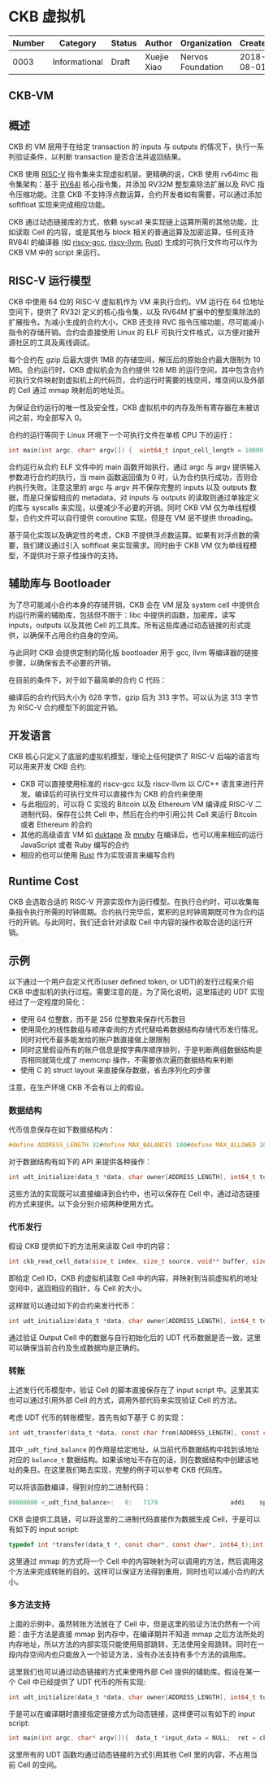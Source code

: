 # CKB 虚拟机

| Number | Category | Status | Author | Organization | Created |
| --- | --- | --- | --- | --- | --- |
| 0003 | Informational | Draft | Xuejie Xiao | Nervos Foundation | 2018-08-01 |

## CKB-VM

## 概述

CKB 的 VM 层用于在给定 transaction 的 inputs 与 outputs 的情况下，执行一系列验证条件，以判断 transaction 是否合法并返回结果。

CKB 使用 [RISC-V](https://riscv.org/) 指令集来实现虚拟机层。更精确的说，CKB 使用 rv64imc 指令集架构：基于 [RV64I](https://riscv.org/specifications/) 核心指令集，并添加 RV32M 整型乘除法扩展以及 RVC 指令压缩功能。注意 CKB 不支持浮点数运算，合约开发者如有需要，可以通过添加 softfloat 实现来完成相应功能。

CKB 通过动态链接库的方式，依赖 syscall 来实现链上运算所需的其他功能，比如读取 Cell 的内容，或是其他与 block 相关的普通运算及加密运算。任何支持 RV64I 的编译器 (如 [riscv-gcc](https://github.com/riscv/riscv-gcc), [riscv-llvm](https://github.com/lowRISC/riscv-llvm), [Rust](https://github.com/rust-embedded/wg/issues/218)) 生成的可执行文件均可以作为 CKB VM 中的 script 来运行。

## RISC-V 运行模型

CKB 中使用 64 位的 RISC-V 虚拟机作为 VM 来执行合约。VM 运行在 64 位地址空间下，提供了 RV32I 定义的核心指令集，以及 RV64M 扩展中的整型乘除法的扩展指令。为减小生成的合约大小，CKB 还支持 RVC 指令压缩功能，尽可能减小指令的存储开销。合约会直接使用 Linux 的 ELF 可执行文件格式，以方便对接开源社区的工具及离线调试。

每个合约在 gzip 后最大提供 1MB 的存储空间，解压后的原始合约最大限制为 10 MB。合约运行时，CKB 虚拟机会为合约提供 128 MB 的运行空间，其中包含合约可执行文件映射到虚拟机上的代码页，合约运行时需要的栈空间，堆空间以及外部的 Cell 通过 mmap 映射后的地址页。

为保证合约运行的唯一性及安全性，CKB 虚拟机中的内存及所有寄存器在未被访问之前，均全部写入 0。

合约的运行等同于 Linux 环境下一个可执行文件在单核 CPU 下的运行：

```c
int main(int argc, char* argv[]) {  uint64_t input_cell_length = 10000;  void *input_cell = malloc(input_cell_length);  ckb_load_cell(input_cell, &input_cell_length, 0, 0, CKB_SOURCE_INPUT);  uint64_t output_cell_length = 10000;  void *output_cell = malloc(output_cell_length);  ckb_load_cell(output_cell, &output_cell_length, 0, 0, CKB_SOURCE_OUTPUT);  // Consume input & output cell  return 0;}
```

合约运行从合约 ELF 文件中的 main 函数开始执行，通过 argc 与 argv 提供输入参数进行合约的执行，当 main 函数返回值为 0 时，认为合约执行成功，否则合约执行失败。注意这里的 argc 与 argv 并不保存完整的 inputs 以及 outputs 数据，而是只保留相应的 metadata，对 inputs 与 outputs 的读取则通过单独定义的库与 syscalls 来实现，以便减少不必要的开销。同时 CKB VM 仅为单线程模型，合约文件可以自行提供 coroutine 实现，但是在 VM 层不提供 threading。

基于简化实现以及确定性的考虑，CKB 不提供浮点数运算。如果有对浮点数的需要，我们建议通过引入 softfloat 来实现需求。同时由于 CKB VM 仅为单线程模型，不提供对于原子性操作的支持。

## 辅助库与 Bootloader

为了尽可能减小合约本身的存储开销，CKB 会在 VM 层及 system cell 中提供合约运行所需的辅助库，包括但不限于：libc 中提供的函数，加密库，读写 inputs，outputs 以及其他 Cell 的工具库。所有这些库通过动态链接的形式提供，以确保不占用合约自身的空间。

与此同时 CKB 会提供定制的简化版 bootloader 用于 gcc, llvm 等编译器的链接步骤，以确保省去不必要的开销。

在目前的条件下，对于如下最简单的合约 C 代码：

编译后的合约代码大小为 628 字节，gzip 后为 313 字节。可以认为这 313 字节为 RISC-V 合约模型下的固定开销。

## 开发语言

CKB 核心只定义了底层的虚拟机模型，理论上任何提供了 RISC-V 后端的语言均可以用来开发 CKB 合约:

+   CKB 可以直接使用标准的 riscv-gcc 以及 riscv-llvm 以 C/C++ 语言来进行开发。编译后的可执行文件可以直接作为 CKB 的合约来使用
+   与此相应的，可以将 C 实现的 Bitcoin 以及 Ethereum VM 编译成 RISC-V 二进制代码，保存在公共 Cell 中，然后在合约中引用公共 Cell 来运行 Bitcoin 或者 Ethereum 的合约
+   其他的高级语言 VM 如 [duktape](http://duktape.org/) 及 [mruby](https://github.com/mruby/mruby) 在编译后，也可以用来相应的运行 JavaScript 或者 Ruby 编写的合约
+   相应的也可以使用 [Rust](https://github.com/riscv-rust/rust) 作为实现语言来编写合约

## Runtime Cost

CKB 会选取合适的 RISC-V 开源实现作为运行模型。在执行合约时，可以收集每条指令执行所需的时钟周期。合约执行完毕后，累积的总时钟周期既可作为合约运行的开销。与此同时，我们还会针对读取 Cell 中内容的操作收取合适的运行开销。

## 示例

以下通过一个用户自定义代币(user defined token, or UDT)的发行过程来介绍 CKB 中虚拟机的执行过程。需要注意的是，为了简化说明，这里描述的 UDT 实现经过了一定程度的简化：

+   使用 64 位整数，而不是 256 位整数来保存代币数目
+   使用简化的线性数组与顺序查询的方式代替哈希数据结构存储代币发行情况。同时对代币最多能发给的账户数直接做上限限制
+   同时这里假设所有的账户信息是按字典序顺序排列，于是判断两组数据结构是否相同就简化成了 memcmp 操作，不需要依次遍历数据结构来判断
+   使用 C 的 struct layout 来直接保存数据，省去序列化的步骤

注意，在生产环境 CKB 不会有以上的假设。

### 数据结构

代币信息保存在如下数据结构内：

```c
#define ADDRESS_LENGTH 32#define MAX_BALANCES 100#define MAX_ALLOWED 100typedef struct {  char address[ADDRESS_LENGTH];  int64_t tokens;} balance_t;typedef struct {  char address[ADDRESS_LENGTH];  char spender[ADDRESS_LENGTH];  int64_t tokens;} allowed_t;typedef struct {  balance_t balances[MAX_BALANCES];  int used_balance;  allowed_t allowed[MAX_ALLOWED];  int used_allowed;  char owner[ADDRESS_LENGTH];  char newOwner[ADDRESS_LENGTH];  int64_t total_supply;} data_t;
```

对于数据结构有如下的 API 来提供各种操作：

```c
int udt_initialize(data_t *data, char owner[ADDRESS_LENGTH], int64_t total_supply);int udt_total_supply(const data_t *data);int64_t udt_balance_of(data_t *data, const char address[ADDRESS_LENGTH]);int udt_transfer(data_t *data, const char from[ADDRESS_LENGTH], const char to[ADDRESS_LENGTH], int64_t tokens);int udt_approve(data_t *data, const char from[ADDRESS_LENGTH], const char spender[ADDRESS_LENGTH], int64_t tokens);int udt_transfer_from(data_t *data, const char from[ADDRESS_LENGTH], const char spender[ADDRESS_LENGTH], const char to[ADDRESS_LENGTH], int64_t tokens);
```

这些方法的实现既可以直接编译到合约中，也可以保存在 Cell 中，通过动态链接的方式来提供。以下会分别介绍两种使用方式。

### 代币发行

假设 CKB 提供如下的方法用来读取 Cell 中的内容：

```c
int ckb_read_cell_data(size_t index, size_t source, void** buffer, size_t* size);
```

即给定 Cell ID，CKB 的虚拟机读取 Cell 中的内容，并映射到当前虚拟机的地址空间中，返回相应的指针，与 Cell 的大小。

这样就可以通过如下的合约来发行代币：

```c
int udt_initialize(data_t *data, char owner[ADDRESS_LENGTH], int64_t total_supply){  memset(&data, 0, sizeof(data_t));  memcpy(data->owner, owner, ADDRESS_LENGTH);  memcpy(data->balances[0].address, owner, ADDRESS_LENGTH);  data->balances[0].tokens = total_supply;  data->used_balance = 1;  data->used_allowed = 0;  data->total_supply = total_supply;  return 0;}int main(int argc, char* argv[]) {  data_t data;  ret = udt_initialize(&data, "<i am an owner>", 10000000);  if (ret != 0) {    return ret;  }  data_t *output_data = NULL;  ret = ckb_read_cell(0, CKB_SOURCE_OUTPUT, (void **) &output_data, NULL);  if (ret != 0) {    return ret;  }  if (memcmp(&data, output_data, sizeof(data_t)) != 0) {    return -1;  }  return 0;}
```

通过验证 Output Cell 中的数据与自行初始化后的 UDT 代币数据是否一致，这里可以确保当前合约及生成数据均是正确的。

### 转账

上述发行代币模型中，验证 Cell 的脚本直接保存在了 input script 中。这里其实也可以通过引用外部 Cell 的方式，调用外部代码来实现验证 Cell 的方法。

考虑 UDT 代币的转账模型，首先有如下基于 C 的实现：

```c
int udt_transfer(data_t *data, const char from[ADDRESS_LENGTH], const char to[ADDRESS_LENGTH], int64_t tokens){  balance_t *from_balance = NULL, *to_balance = NULL;  int ret = _udt_find_balance(data, from, 1, &from_balance);  if (ret != 0) {    return ret;  }  ret = _udt_find_balance(data, to, 1, &to_balance);  if (ret != 0) {    return ret;  }  if (from_balance->tokens < tokens) {    return ERROR_NOT_SUFFICIENT_BALANCE;  }  int target = to_balance->tokens + tokens;  if (target < to_balance->tokens) {    return ERROR_OVERFLOW;  }  from_balance->tokens -= tokens;  to_balance->tokens = target;  return 0;}
```

其中 `_udt_find_balance` 的作用是给定地址，从当前代币数据结构中找到该地址对应的 `balance_t` 数据结构。如果该地址不存在的话，则在数据结构中创建该地址的条目。在这里我们略去实现，完整的例子可以参考 CKB 代码库。

可以将该函数编译，得到对应的二进制代码：

```c
00000000 <_udt_find_balance>:   0:   7179                    addi    sp,sp,-48   2:   d606                    sw      ra,44(sp)   4:   d422                    sw      s0,40(sp)   6:   1800                    addi    s0,sp,48   8:   fca42e23                sw      a0,-36(s0)   c:   fcb42c23                sw      a1,-40(s0)  10:   fcc42a23                sw      a2,-44(s0)  14:   fcd42823                sw      a3,-48(s0)  18:   fe042623                sw      zero,-20(s0)  1c:   57fd                    li      a5,-1  1e:   fef42423                sw      a5,-24(s0)  22:   a835                    j       5e <.L2>00000024 <.L5>:  24:   fec42703                lw      a4,-20(s0)  28:   87ba                    mv      a5,a4  2a:   078a                    slli    a5,a5,0x2  2c:   97ba                    add     a5,a5,a4  2e:   078e                    slli    a5,a5,0x3  30:   fdc42703                lw      a4,-36(s0)  34:   97ba                    add     a5,a5,a4  36:   02000613                li      a2,32<omitted ...>
```

CKB 会提供工具链，可以将这里的二进制代码直接作为数据生成 Cell，于是可以有如下的 input script:

```c
typedef int *transfer(data_t *, const char*, const char*, int64_t);int main(int argc, char* argv[]) {  data_t *input_data = NULL;  ret = ckb_read_cell(0, CKB_SOURCE_INPUT, (void **) &input_data, NULL);  if (ret != 0) {    return ret;  }  data_t *output_data = NULL;  ret = ckb_read_cell(0, CKB_SOURCE_OUTPUT, (void **) &output_data, NULL);  if (ret != 0) {    return ret;  }  transfer *f = (transfer *) ckb_mmap_cell(function_cell_id, 0, -1, PROT_EXEC);  ret = f(input_data, from, to, 100);  if (ret != 0) {    return ret;  }  if (memcmp(input_data, output_data, sizeof(data_t)) != 0) {    return -1;  }  return 0;}
```

这里通过 mmap 的方式将一个 Cell 中的内容映射为可以调用的方法，然后调用这个方法来完成转账的目的。这样可以保证方法得到重用，同时也可以减小合约的大小。

### 多方法支持

上面的示例中，虽然转账方法放在了 Cell 中，但是这里的验证方法仍然有一个问题：由于方法是直接 mmap 到内存中，在编译期并不知道 mmap 之后方法所处的内存地址，所以方法的内部实现只能使用局部跳转，无法使用全局跳转。同时在一段内存空间内也只能放入一个验证方法，没有办法支持有多个方法的调用库。

这里我们也可以通过动态链接的方式来使用外部 Cell 提供的辅助库。假设在某一个 Cell 中已经提供了 UDT 代币的所有实现:

```c
int udt_initialize(data_t *data, char owner[ADDRESS_LENGTH], int64_t total_supply);int udt_total_supply(const data_t *data);int64_t udt_balance_of(data_t *data, const char address[ADDRESS_LENGTH]);int udt_transfer(data_t *data, const char from[ADDRESS_LENGTH], const char to[ADDRESS_LENGTH], int64_t tokens);int udt_approve(data_t *data, const char from[ADDRESS_LENGTH], const char spender[ADDRESS_LENGTH], int64_t tokens);int udt_transfer_from(data_t *data, const char from[ADDRESS_LENGTH], const char spender[ADDRESS_LENGTH], const char to[ADDRESS_LENGTH], int64_t tokens);
```

于是可以在编译期时直接指定链接方式为动态链接，这样便可以有如下的 input script:

```c
int main(int argc, char* argv[]){  data_t *input_data = NULL;  ret = ckb_read_cell(0, CKB_SOURCE_INPUT, (void **) &input_data, NULL);  if (ret != 0) {    return ret;  }  data_t *output_data = NULL;  ret = ckb_read_cell(0, CKB_SOURCE_OUTPUT, (void **) &output_data, NULL);  if (ret != 0) {    return ret;  }  if (strcmp(argv[4], "initialize") == 0) {    // processing initialize arguments    ret = udt_initialize(...);    if (ret != 0) {      return ret;    }  } else if (strcmp(argv[4], "transfer") == 0) {    // processing transfer arguments    ret = udt_transfer(input_data, ...);    if (ret != 0) {      return ret;    }  } else if (strcmp(argv[4], "approve") == 0) {    // processing approve arguments    ret = udt_approve(input_data, ...);    if (ret != 0) {      return ret;    }  }  // more commands here  if (memcmp(input_data, output_data, sizeof(data_t)) != 0) {    return -1;  }  return 0;}
```

这里所有的 UDT 函数均通过动态链接的方式引用其他 Cell 里的内容，不占用当前 Cell 的空间。